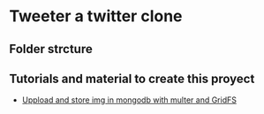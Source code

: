 # Tweeter a twitter clone

## Folder strcture

## Tutorials and material to create this proyect
- [Uppload and store img in mongodb with multer and GridFS]("https://medium.com/@khoa.phan.9xset/nestjs-file-uploading-using-multer-gridfs-7569a1b48022")